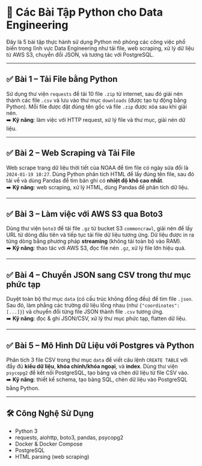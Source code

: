 # 🧪 Các Bài Tập Python cho Data Engineering

Đây là 5 bài tập thực hành sử dụng Python mô phỏng các công việc phổ biến trong lĩnh vực Data Engineering như tải file, web scraping, xử lý dữ liệu từ AWS S3, chuyển đổi JSON, và tương tác với PostgreSQL.

---

## ✅ Bài 1 – Tải File bằng Python

Sử dụng thư viện `requests` để tải 10 file `.zip` từ internet, sau đó giải nén thành các file `.csv` và lưu vào thư mục `downloads` (được tạo tự động bằng Python). Mỗi file được đặt đúng tên gốc và file `.zip` được xóa sau khi giải nén.  
➡️ **Kỹ năng**: làm việc với HTTP request, xử lý file và thư mục, giải nén dữ liệu.

---

## ✅ Bài 2 – Web Scraping và Tải File

Web scrape trang dữ liệu thời tiết của NOAA để tìm file có ngày sửa đổi là `2024-01-19 10:27`. Dùng Python phân tích HTML để lấy đúng tên file, sau đó tải về và dùng Pandas để tìm bản ghi có **nhiệt độ khô cao nhất**.  
➡️ **Kỹ năng**: web scraping, xử lý HTML, dùng Pandas để phân tích dữ liệu.

---

## ✅ Bài 3 – Làm việc với AWS S3 qua Boto3

Dùng thư viện `boto3` để tải file `.gz` từ bucket S3 `commoncrawl`, giải nén để lấy URL từ dòng đầu tiên và tiếp tục tải file dữ liệu tương ứng. Dữ liệu được in ra từng dòng bằng phương pháp **streaming** (không tải toàn bộ vào RAM).  
➡️ **Kỹ năng**: thao tác với AWS S3, đọc file nén `.gz`, xử lý file lớn hiệu quả.

---

## ✅ Bài 4 – Chuyển JSON sang CSV trong thư mục phức tạp

Duyệt toàn bộ thư mục `data` (có cấu trúc không đồng đều) để tìm file `.json`. Sau đó, làm phẳng các trường dữ liệu lồng nhau (như `{"coordinates": [...]}`) và chuyển đổi từng file JSON thành file `.csv` tương ứng.  
➡️ **Kỹ năng**: đọc & ghi JSON/CSV, xử lý thư mục phức tạp, flatten dữ liệu.

---

## ✅ Bài 5 – Mô Hình Dữ Liệu với Postgres và Python

Phân tích 3 file CSV trong thư mục `data` để viết câu lệnh `CREATE TABLE` với đầy đủ **kiểu dữ liệu**, **khóa chính/khóa ngoại**, và **index**. Dùng thư viện `psycopg2` để kết nối PostgreSQL, tạo bảng và chèn dữ liệu từ file CSV vào.  
➡️ **Kỹ năng**: thiết kế schema, tạo bảng SQL, chèn dữ liệu vào PostgreSQL bằng Python.

---

## 🛠 Công Nghệ Sử Dụng

- Python 3
- requests, aiohttp, boto3, pandas, psycopg2
- Docker & Docker Compose
- PostgreSQL
- HTML parsing (web scraping)

